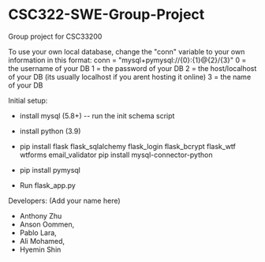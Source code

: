 # CSC322-SWE-Group-Project
Group project for CSC33200

To use your own local database, change the "conn" variable to your own information in this format:
conn = "mysql+pymysql://{0}:{1}@{2}/{3}" 
0 = the username of your DB
1 = the password of your DB
2 = the host/localhost of your DB (its usually localhost if you arent hosting it online)
3 = the name of your DB

Initial setup:
- install mysql (5.8+)
  -- run the init schema script 
- install python (3.9)
- pip install flask flask_sqlalchemy flask_login flask_bcrypt flask_wtf wtforms email_validator pip install mysql-connector-python
- pip install pymysql

- Run  flask_app.py
  
Developers: (Add your name here)

- Anthony Zhu
- Anson Oommen,
- Pablo Lara,
- Ali Mohamed,
- Hyemin Shin
